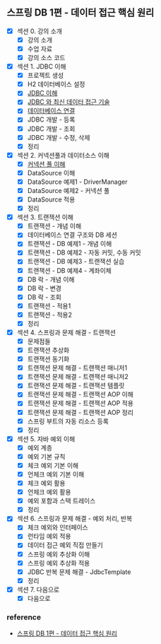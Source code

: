 ## 스프링 DB 1편 - 데이터 접근 핵심 원리

- [x] 섹션 0. 강의 소개
    - [x] 강의 소개
    - [x] 수업 자료
    - [x] 강의 소스 코드
- [x] 섹션 1. JDBC 이해
    - [x] 프로젝트 생성
    - [x] H2 데이터베이스 설정 
    - [x] [JDBC 이해](https://github.com/hongmoSung/jdbc/blob/main/docs/ch01/jdbc.md)
    - [x] [JDBC 와 최신 데이터 접근 기술](https://github.com/hongmoSung/jdbc/blob/main/docs/ch01/jdbc-and-latest-tech.md)
    - [x] [데이터베이스 연결](https://github.com/hongmoSung/jdbc/blob/main/docs/ch01/driver-manager.md)
    - [x] JDBC 개발 - 등록
    - [x] JDBC 개발 - 조회
    - [x] JDBC 개발 - 수정, 삭제
    - [x] 정리
- [x] 섹션 2. 커넥션풀과 데이터소스 이해
    - [x] [커넥션 풀 이해](https://github.com/hongmoSung/jdbc/blob/main/docs/ch02/pool.md)
    - [x] DataSource 이해
    - [x] DataSource 예제1 - DriverManager
    - [x] DataSource 예제2 - 커넥션 풀
    - [x] DataSource 적용
    - [x] 정리
- [x] 섹션 3. 트랜잭션 이해
    - [x] 트랜잭션 - 개념 이해
    - [x] 데이터베이스 연결 구조와 DB 세션
    - [x] 트랜잭션 - DB 예제1 - 개념 이해
    - [x] 트랜잭션 - DB 예제2 - 자동 커밋, 수동 커밋
    - [x] 트랜잭션 - DB 예제3 - 트랜잭션 실습
    - [x] 트랜잭션 - DB 예제4 - 계좌이체
    - [x] DB 락 - 개념 이해
    - [x] DB 락 - 변경
    - [x] DB 락 - 조회
    - [x] 트랜잭션 - 적용1
    - [x] 트랜잭션 - 적용2
    - [x] 정리
- [x] 섹션 4. 스프링과 문제 해결 - 트랜잭션
    - [x] 문제점들
    - [x] 트랜잭션 추상화
    - [x] 트랜잭션 동기화
    - [x] 트랜잭션 문제 해결 - 트랜잭션 매니저1
    - [x] 트랜잭션 문제 해결 - 트랜잭션 매니저2
    - [x] 트랜잭션 문제 해결 - 트랜잭션 템플릿
    - [x] 트랜잭션 문제 해결 - 트랜잭션 AOP 이해
    - [x] 트랜잭션 문제 해결 - 트랜잭션 AOP 적용
    - [x] 트랜잭션 문제 해결 - 트랜잭션 AOP 정리
    - [x] 스프링 부트의 자동 리소스 등록
    - [x] 정리
- [x] 섹션 5. 자바 예외 이해
    - [x] 예외 계층
    - [x] 예외 기본 규칙
    - [x] 체크 예외 기본 이해
    - [x] 언체크 예외 기본 이해
    - [x] 체크 예외 활용
    - [x] 언체크 예외 활용
    - [x] 예외 포함과 스택 트레이스
    - [x] 정리
- [x] 섹션 6. 스프링과 문제 해결 - 예외 처리, 반복
    - [x] 체크 예외와 인터페이스
    - [x] 런타임 예외 적용
    - [x] 데이터 접근 예외 직접 만들기
    - [x] 스프링 예외 추상화 이해
    - [x] 스프링 예외 추상화 적용
    - [x] JDBC 반복 문제 해결 - JdbcTemplate
    - [x] 정리
- [x] 섹션 7. 다음으로
    - [x] 다음으로

### reference

- [스프링 DB 1편 - 데이터 접근 핵심 원리](https://www.inflearn.com/course/스프링-db-1)